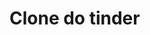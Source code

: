 # Clone do tinder
<a href="https://raw.githubusercontent.com/Klebervini49/tinder/master/assets/img/ps-clone_tinder.png" style="width: 300px"></a>
